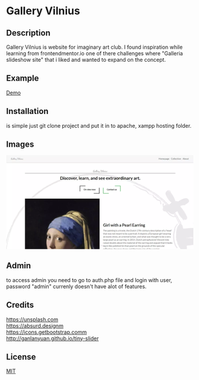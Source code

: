# Gallery Vilnius
## Description
Gallery Vilnius is website for imaginary art club. I found inspiration while learning from frontendmentor.io one of there challenges where "Galleria slideshow site" that i liked and wanted to expand on the concept.

## Example
[Demo](https://gallery-v.herokuapp.com)

## Installation
is simple just git clone project and put it in to apache, xampp  hosting folder.

## Images
![image-0](https://raw.githubusercontent.com/Dracula707/galleryVilnius/main/uploads/image0.webp)

## Admin
to access admin you need to go to auth.php file and login with user, password "admin"
currenly doesn't have alot of features.

## Credits
https://unsplash.com<br />
https://absurd.designm<br />
https://icons.getbootstrap.comm<br />
http://ganlanyuan.github.io/tiny-slider

## License
[MIT](https://choosealicense.com/licenses/mit/)
